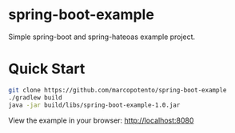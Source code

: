 spring-boot-example
===================

Simple spring-boot and spring-hateoas example project.

Quick Start
===========
```bash
git clone https://github.com/marcopotento/spring-boot-example
./gradlew build
java -jar build/libs/spring-boot-example-1.0.jar
```

View the example in your browser: [http://localhost:8080](http://localhost:8080)

